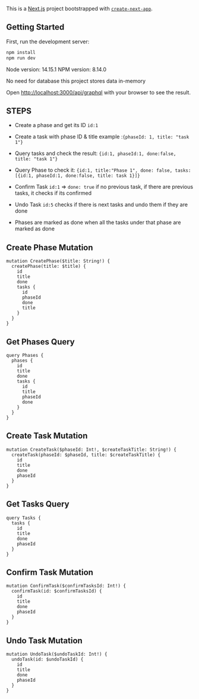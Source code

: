This is a [Next.js](https://nextjs.org/) project bootstrapped with [`create-next-app`](https://github.com/vercel/next.js/tree/canary/packages/create-next-app).

## Getting Started

First, run the development server:

```bash
npm install
npm run dev

```

Node version: 14.15.1
NPM version: 8.14.0

No need for database this project stores data in-memory

Open [http://localhost:3000/api/graphql](http://localhost:3000/graphql) with your browser to see the result.

## STEPS

- Create a phase and get its ID `id:1`

- Create a task with phase ID & title example :`{phaseId: 1, title: "task 1"}`

- Query tasks and check the result: `{id:1, phaseId:1, done:false, title: "task 1"}`

- Query Phase to check it: `{id:1, title:"Phase 1", done: false, tasks:[{id:1, phaseId:1, done:false, title: task 1}]}`

- Confirm Task `id:1` => `done: true` if no previous task, if there are previous tasks, it checks if its confirmed

- Undo Task `id:5` checks if there is next tasks and undo them if they are done

- Phases are marked as done when all the tasks under that phase are marked as done

## Create Phase Mutation

```
mutation CreatePhase($title: String!) {
  createPhase(title: $title) {
    id
    title
    done
    tasks {
      id
      phaseId
      done
      title
    }
  }
}
```

## Get Phases Query

```
query Phases {
  phases {
    id
    title
    done
    tasks {
      id
      title
      phaseId
      done
    }
  }
}
```

## Create Task Mutation

```
mutation CreateTask($phaseId: Int!, $createTaskTitle: String!) {
  createTask(phaseId: $phaseId, title: $createTaskTitle) {
    id
    title
    done
    phaseId
  }
}
```

## Get Tasks Query

```
query Tasks {
  tasks {
    id
    title
    done
    phaseId
  }
}
```

## Confirm Task Mutation

```
mutation ConfirmTask($confirmTasksId: Int!) {
  confirmTask(id: $confirmTasksId) {
    id
    title
    done
    phaseId
  }
}
```

## Undo Task Mutation

```
mutation UndoTask($undoTaskId: Int!) {
  undoTask(id: $undoTaskId) {
    id
    title
    done
    phaseId
  }
}
```
